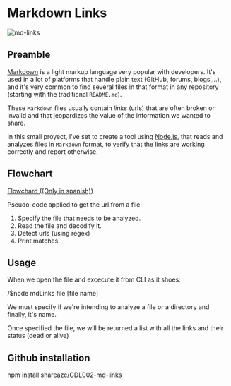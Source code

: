 # Markdown Links

![md-links](https://user-images.githubusercontent.com/110297/42118443-b7a5f1f0-7bc8-11e8-96ad-9cc5593715a6.jpg)

## Preamble

[Markdown](https://en.wikipedia.org/wiki/Markdown) is a light markup language very popular with developers. It's used in a lot 
of platforms that handle plain text (GitHub, forums, blogs,...), and it's very common to find several files in that
format in any repository (starting with the traditional `README.md`).

These `Markdown` files usually contain _links_ (urls) that are often broken or invalid and that jeopardizes
the value of the information we wanted to share. 

In this small proyect, I've set to create a tool using [Node.js](https://nodejs.org/), that reads and analyzes 
files in `Markdown` format, to verify that the links are working correctly and report otherwise.

## Flowchart

[Flowchard ((Only in spanish))](https://www.lucidchart.com/invitations/accept/29acda24-696b-4f9f-9ace-617b4fbefe21)

Pseudo-code applied to get the url from a file:

1. Specify the file that needs to be analyzed.
2. Read the file and decodify it.
3. Detect urls (using regex)
4. Print matches.

## Usage

When we open the file and excecute it from CLI as it shoes:

/$node mdLinks file [file name]

We must specify if we're intending to analyze a file or a directory and finally, it's name. 

Once specified the file, we will be returned a list with all the links and their status (dead or alive)

## Github installation

npm install shareazc/GDL002-md-links





